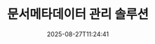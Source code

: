 ---
############################# Static ############################
layout: "family"
date:  2025-08-27T11:24:41
draft: false

product: "Metadata"
product_tag: "metadata"

lang: ko

############################# Head ############################
head_title: "GroupDocs의 .NET, Java, Node.js, Python API 및 온라인 메타데이터 조작 앱"
head_description: "C# .NET 및 Java에 기본으로 제공되는 문서 메타데이터 API입니다. 널리 사용되는 모든 형식의 메타 정보를 읽고, 쓰고, 편집하고 비교할 수 있습니다. 메타데이터를 분석하고 내보냅니다."

############################# Header ############################
title: "문서메타데이터 관리 솔루션"
description:  |
  널리 사용되는 플랫폼에서 문서, 이미지 및 기타 파일 형식의 메타데이터를 읽고, 편집하고, 교체하고, 제거하는 API 및 앱입니다.

  비즈니스 파일과 문서에 숨겨진 메타데이터 정보를 추가하세요.

  문서에 이미 표시된 메타데이터를 수정하거나 제거합니다.

  문서 및 파일 메타데이터에 대한 정보를 수집하고 분석합니다.

############################# Supported Platforms ###############################
supported_platforms:
  enable: true
  head_title: "플랫폼을 선택하세요"
  title: "플랫폼 독립성"
  description: "GroupDocs.Metadata은(는) 다양한 운영 체제 및 프레임워크와 호환됩니다."
  details_link_title: "더 알아보기"

  items:
    # items loop
    - title: ".NET"
      description: GroupDocs.Metadata .NET 
      color: "blue"
      tag: "net"
      link: "/metadata/net/"
      features_link: "https://docs.groupdocs.com/metadata/net/system-requirements/"
      features:
          # features loop
          - rows: "3"
            content: |
                    .NET Core 3.0 or higher <br> .NET 5.0 or higher <br> .NET Standard 2.1
      
          # features loop
          - rows: "1"
            content: |
                    Windows <br> Linux <br> Mac OS
      
          # features loop
          - rows: "4"
            content: |
                    Microsoft Visual Studio <br> JetBrains Rider <br> Microsoft Visual Code
      
          # features loop
          - rows: "1"
            content: |
                    70+ file formats
      

    # items loop
    - title: "Java"
      description: GroupDocs.Metadata Java
      color: "red"
      tag: "java"
      link: "/metadata/java/"
      features_link: "https://docs.groupdocs.com/metadata/java/system-requirements/"
      features:
          # features loop
          - rows: "3"
            content: |
                    J2SE 7.0 or higher <br> Kotlin
      
          # features loop
          - rows: "1"
            content: |
                    Windows <br> Linux <br> Mac OS
      
          # features loop
          - rows: "4"
            content: |
                    IntelliJ IDEA <br> Eclipse <br> NetBeans
      
          # features loop
          - rows: "1"
            content: |
                    70+ file formats

    # items loop
    - title: "Node.js"
      description: GroupDocs.Metadata Node.js
      color: "green"
      tag: "nodejs-java"
      link: "/metadata/nodejs-java/"
      features_link: "https://docs.groupdocs.com/metadata/nodejs-java/system-requirements/"
      features:
          # features loop
          - rows: "3"
            content: |
                    Node.js 16+ and J2SE 8.0 (1.8)+
      
          # features loop
          - rows: "1"
            content: |
                    Windows <br> Linux <br> Mac OS
      
          # features loop
          - rows: "4"
            content: |
                    Atom <br> Visual Studio Code <br> 다른 텍스트 편집기
      
          # features loop
          - rows: "1"
            content: |
                    70+ file formats

    # items loop
    - title: "Python"
      description: GroupDocs.Metadata Python
      color: "yellow"
      tag: "python-net"
      link: "/metadata/python-net/"
      features_link: "https://docs.groupdocs.com/metadata/python-net/system-requirements/"
      features:
          # features loop
          - rows: "3"
            content: |
                    Python 3.9+ and .Net 6+
      
          # features loop
          - rows: "1"
            content: |
                    Windows <br> Linux <br> Mac OS
      
          # features loop
          - rows: "4"
            content: |
                    IDLE <br> PyCharm <br> Visual Studio Code
      
          # features loop
          - rows: "1"
            content: |
                    70+ file formats

    # items loop
    - title: "CLI .NET"
      description: GroupDocs.Metadata CLI for .NET
      color: "gray"
      tag: "cli-net"
      link: "/metadata/cli-net/"
      features_link: "https://docs.groupdocs.com/metadata/net/system-requirements/"
      features:
          # features loop
          - rows: "3"
            content: |
                    .NET Core 3.0 or higher <br> .NET 5.0 or higher <br> .NET Standard 2.1
      
          # features loop
          - rows: "1"
            content: |
                    Windows <br> Linux <br> Mac OS
      
          # features loop
          - rows: "4"
            content: |
                    Command Prompt, Bash, PowerShell, etc.
      
          # features loop
          - rows: "1"
            content: |
                    70+ file formats

############################# Features ###############################
features:
  enable: true
  title: "GroupDocs.Metadata 기능 검토"
  description: "당사의 솔루션은 이미지 및 사무실 문서를 포함하여 널리 사용되는 다양한 파일 형식의 메타데이터를 조작하도록 설계되었습니다."

  items:
    # items loop
    - icon: "protect"
      title: "비즈니스 정보를 보호하세요"
      content: "민감한 파일과 문서에 숨겨진 메타데이터를 추가하세요."

    # items loop
    - icon: "control"
      title: "제어 문서 메타데이터"
      content: "문서에 포함된 메타데이터에 대한 자세한 정보를 수집합니다."

    # items loop
    - icon: "manipulate"
      title: "메타데이터 정보 조작"
      content: "지원되는 다양한 파일 형식의 콘텐츠를 수정하거나 메타데이터를 삭제하세요."

    # items loop
    - icon: "additional"
      title: "다양한 추가 기능"
      content: "문서 미리보기, 메타데이터 패키지 추출 등"

############################# Code Samples ###############################
code_samples:
  enable: true
  title: "메타데이터를 사용하여 문서 보호"
  description: "GroupDocs.Metadata 일반적인 작업 코드 예시입니다."
  items:
    # code sample loop
    - title: "이미지 및 문서에서 불필요한 메타데이터 제거"
      content: |
       GroupDocs.Metadata을 사용하면 파일과 문서에서 숨겨진 정보를 쉽게 제거할 수 있습니다. 이미지를 촬영한 시기와 장소 등의 세부 정보를 빠르게 삭제하거나 Office 문서에서 작성자 및 편집자 정보를 제거할 수 있습니다.
      samples:
        - language: "C#"
          color: "blue"
          content: |
            ```csharp {style=abap}  
            // 문서 경로를 Metadata 생성자에 전달합니다.

            using (Metadata metadata = new Metadata("source.docx"))
            {
                // 작성자 및 편집자에 연결된 문서 속성 제거
                var affected = metadata.RemoveProperties(
                    p => p.Tags.Contains(Tags.Person.Creator) ||
                        p.Tags.Contains(Tags.Person.Editor));

                // 메타데이터 제거 처리 결과
                Console.WriteLine("Properties removed: {0}", affected);

                // 정리된 문서 저장
                metadata.Save("result.docx");
            }                    
            ```
        - language: "Java"
          color: "red"
          content: |
            ```java {style=abap}   
            // 문서 경로를 Metadata 생성자에 전달합니다.

            try (Metadata metadata = new Metadata("source.docx"){

                // 작성자 및 편집자에 연결된 문서 속성 제거
                int affected = metadata.removeProperties(
                    new ContainsTagSpecification(Tags.getPerson().getCreator()).or(
                    new ContainsTagSpecification(Tags.getPerson().getEditor())));

                // 메타데이터 제거 처리 결과
                System.out.println(String.format("Properties removed: %s", affected));

                // 정리된 문서 저장
                metadata.save("result.docx");
            }
            ```
        - language: "TypeScript"
          color: "green"
          content: |
            ```javascript {style=abap}
            // 문서 경로를 Metadata 생성자에 전달합니다.

            const metadata = new groupdocs.metadata.Metadata("source.docx");
    
            // 작성자 및 편집자에 연결된 문서 속성 제거
            var affected = metadata.removeProperties(
                new groupdocs.metadata.ContainsTagSpecification(groupdocs.metadata.Tags.getPerson().getCreator()).or(
                new groupdocs.metadata.ContainsTagSpecification(groupdocs.metadata.Tags.getPerson().getEditor()))
                );

            // 메타데이터 제거 처리 결과
            console.log('Properties removed: ${affected}');

            // 정리된 문서 저장
            metadata.save("result.docx");                        
            ```
        - language: "Python"
          color: "yellow"
          content: |
            ```python {style=abap}
            import groupdocs.metadata as gm
                        
            def run():

                # 문서 경로를 Metadata 생성자에 전달합니다.
                with gm.Metadata("input.docx") as metadata:

                # 작성자 및 편집자에 연결된 문서 속성 제거
                specification = gm.search.ContainsTagSpecification(gm.tagging.Tags.person.creator).
                    either(gm.search.ContainsTagSpecification(gm.tagging.Tags.person.editor)).
                    either(gm.search.OfTypeSpecification(gm.common.MetadataPropertyType.STRING).
                    both(gm.search.WithValueSpecification("John")))

                affected = metadata.remove_properties(specification)

                # 메타데이터 제거 처리 결과
                print(f"Properties removed: {affected}")

                # 정리된 문서 저장
                metadata.save("output.docx")
            ```

############################# Supported Formats ###############################
formats:
  enable: true
  title: "70개 이상의 형식이 지원됩니다."
  description: "GroupDocs.Metadata은 널리 사용되는 문서 및 파일 형식의 메타데이터를 제어하는 ​​데 도움이 됩니다."

############################# Metrics ###############################
metrics:
  enable: true
  title: "GroupDocs.Metadata 업적"
  description: "우리 도서관 성과의 주요 지표를 알아보세요"

  items:
    # items loop
    - number: "70+"
      title: "지원되는 형식"
      content: "GroupDocs.Metadata은 70개 이상의 널리 사용되는 파일 형식에 대한 메타데이터 조작을 지원합니다."

    # items loop
    - number: "700k"
      title: "NuGet 다운로드"
      content: ".NET NuGet 패키지용 GroupDocs.Metadata이(가) 700,000회 이상 다운로드되었습니다."

    # items loop
    - number: "15k"
      title: "메이븐 다운로드"
      content: "GroupDocs.Metadata은 Maven에서 15,000회 다운로드되었습니다. 강력한 Java 메타데이터 관리."

    # items loop
    - number: "140+"
      title: "행복한 고객"
      content: "개인 개발자와 유명 기업은 혁신적인 솔루션을 구축하기 위해 GroupDocs 제품을 선호합니다."


############################# Customers ###############################
customers:
  enable: true
  title: "우리의 행복한 고객"
  description: "GroupDocs 제품은 전 세계적으로 많은 고객들로부터 신뢰를 받고 있으며 전 세계적으로 경쟁력 있는 많은 비즈니스 솔루션에 사용됩니다."

  items:
    # items loop
    - title: "BenQ Corporation"
      logo: "benq"
      
    # items loop
    - title: "Nasdaq Stock Market"
      logo: "nasdaq"
      
    # items loop
    - title: "AT&T Inc."
      logo: "att"
      
    # items loop
    - title: "Customer logo AstraZeneca"
      logo: "astrazeneca"
      
    # items loop
    - title: "Central Bank of Argentina"
      logo: "argentinacentralbank"
      
    # items loop
    - title: "Roche Holding AG"
      logo: "roche"
      
    # items loop
    - title: "Capita"
      logo: "capita"
      
    # items loop
    - title: "Axa S.A."
      logo: "axa"
      
    # items loop
    - title: "Instructure Inc."
      logo: "instructure"
      
    # items loop
    - title: "Wipro"
      logo: "wipro"


############################# Actions ###############################
actions:
  enable: true
  title: "시작할 준비가 되셨나요?"
  description: "귀하의 애플리케이션에서 GroupDocs.Metadata 기능을 무료로 사용해 보세요."

  items:
    # items loop
    - title: ".NET"
      color: "blue"
      link: "/metadata/net/"

    # items loop
    - title: "Java"
      color: "red"
      link: "/metadata/java/"

    # items loop
    - title: "Node.js"
      color: "green"
      link: "/metadata/nodejs-java/"   

    # items loop
    - title: "Python"
      color: "yellow"
      link: "/metadata/python-net/"    

    # items loop
    - title: "CLI"
      color: "gray" 
      link: "/metadata/cli-net/"


############################# FAQ ###############################
faq:
  enable: true
  title: "자주 묻는 질문"
  description: "우리 제품에 대해 질문이 있나요? 우리는 답을 가지고 있습니다!"

  items:
    # items loop
    - question: "GroupDocs.Metadata에서는 문서 메타데이터 처리를 위해 타사 소프트웨어가 필요합니까?"
      answer: "GroupDocs.Metadata은 독립적으로 작동합니다. Microsoft Office 또는 Adobe Acrobat과 같은 외부 라이브러리는 필요하지 않습니다."

    # items loop
    - question: "구매하기 전에 GroupDocs.Metadata 기능을 사용해 볼 수 있나요?"
      answer: "전적으로! GroupDocs.Metadata에서는 무료 평가판을 제공합니다. 설치하고 기능을 살펴보세요. 그러나 평가판 버전은 문서에 '평가판 배지'를 추가하고 처음 3페이지만 처리한다는 점에 유의하세요. 완전한 경험을 위해서는 전체 기능을 사용할 수 있는 30일 무료 임시 라이선스를 받으세요. 자세한 내용은 [여기](https://purchase.groupdocs.com/temporary-license/)에서 확인하세요."

    # items loop
    - question: "어떤 유형의 라이선스를 사용할 수 있나요?"
      answer: "GroupDocs.Metadata 라이선스를 찾고 계십니까? 우리는 다양한 옵션을 제공합니다. 팀의 개발자 수, 배포 위치(예: 단일 사무실 또는 원격 작업장), 최종 고객 배포 시 SDK/API를 클라이언트와 공유해야 하는지 여부 등의 요소를 기반으로 요구 사항에 맞는 라이선스 중에서 선택하세요. 또는 계량 요금제를 통해 사용량에 따라 비용을 지불하는 월간 사용 라이선스를 선택하세요. [여기](https://purchase.groupdocs.com/pricing/metadata/net/)에서 자세히 알아보고 꼭 맞는 제품을 찾아보세요."

############################# Cloud Links ###############################
cloud_links:
  enable: true
  title: "GroupDocs.Metadata 로우 코드 API에는 다음이 포함됩니다."
  description: "클라우드 기반 REST API를 사용하여 애플리케이션 내 비즈니스 파일의 민감한 메타데이터를 관리하세요."
  
  items:
    # items loop
    - title: "GroupDocs.Metadata Cloud for cURL"
      content: "cURL RESTful 메타데이터 조작 API를 사용하여 애플리케이션에서 PDF, Word, Excel, 프레젠테이션, 이미지 및 멀티미디어 파일의 메타데이터 정보를 관리하세요."
      icon: "groupdocs_metadata-for-curl"
      link: "https://products.groupdocs.cloud/metadata/curl"

    # items loop
    - title: "GroupDocs.Metadata Cloud for .NET"
      content: ".NET SDK와 함께 메타데이터 REST API를 사용하여 .NET 애플리케이션 내의 문서 형식에서 메타데이터를 추가, 편집, 추출, 검색 및 삭제합니다."
      icon: "groupdocs_metadata-for-net"
      link: "https://products.groupdocs.cloud/metadata/net"

    # items loop
    - title: "GroupDocs.Metadata Cloud for Java"
      content: "Java용 Metadata SDK를 사용하여 강력한 메타데이터 관리 기능으로 Java 애플리케이션을 강화하세요."
      icon: "groupdocs_metadata-for-java"
      link: "https://products.groupdocs.cloud/metadata/java"

############################# App links ###############################
app_links:
  enable: true
  title: "GroupDocs.Metadata 코드 앱이 포함되지 않음"
  description: "문서 메타데이터 관리를 위해 GroupDocs 웹 애플리케이션에 액세스하세요. 즐겨 사용하는 브라우저에서 70개 이상의 인기 파일 형식을 무료로 처리하세요."

  items:
    # items loop
    - title: "GroupDocs.Metadata Total"
      content: "Word, Excel, PDF, PowerPoint 및 70개 이상의 문서 유형의 메타데이터를 보고 편집할 수 있는 무료 앱입니다."
      icon: "groupdocs_metadata-app"
      link: "https://products.groupdocs.app/metadata/total"

    # items loop
    - title: "GroupDocs.Metadata DOCX"
      content: "MS Word 문서용 무료 온라인 메타데이터 뷰어 및 편집기."
      icon: "groupdocs_words-app"
      link: "https://products.groupdocs.app/metadata/docx"

    # items loop
    - title: "GroupDocs.Metadata PDF"
      content: "PDF 문서의 메타데이터 정보를 온라인으로 보거나 편집합니다."
      icon: "groupdocs_pdf-app"
      link: "https://products.groupdocs.app/metadata/pdf"


      


---